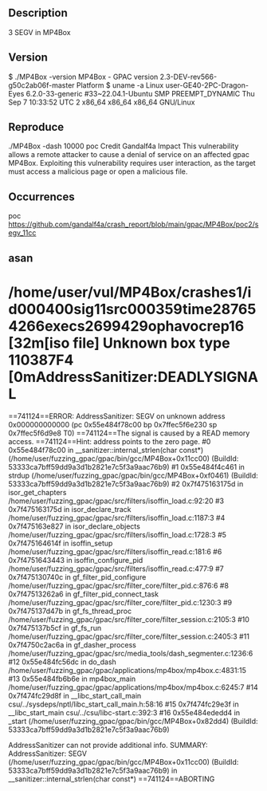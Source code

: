 ## Description
3 SEGV in MP4Box

## Version
$ ./MP4Box -version
MP4Box - GPAC version 2.3-DEV-rev566-g50c2ab06f-master
Platform
$ uname -a
Linux user-GE40-2PC-Dragon-Eyes 6.2.0-33-generic #33~22.04.1-Ubuntu SMP PREEMPT_DYNAMIC Thu Sep  7 10:33:52 UTC 2 x86_64 x86_64 x86_64 GNU/Linux
## Reproduce
./MP4Box -dash 10000 poc
Credit
Gandalf4a
Impact
This vulnerability allows a remote attacker to cause a denial of service on an affected gpac MP4Box. Exploiting this vulnerability requires user interaction, as the target must access a malicious page or open a malicious file.

## Occurrences

poc
https://github.com/gandalf4a/crash_report/blob/main/gpac/MP4Box/poc2/segv_11cc

## asan
/home/user/vul/MP4Box/crashes1/id000400sig11src000359time287654266execs2699429ophavocrep16
[32m[iso file] Unknown box type 110387F4
[0mAddressSanitizer:DEADLYSIGNAL
=================================================================
==741124==ERROR: AddressSanitizer: SEGV on unknown address 0x000000000000 (pc 0x55e484f78c00 bp 0x7ffec5f6e230 sp 0x7ffec5f6d9e8 T0)
==741124==The signal is caused by a READ memory access.
==741124==Hint: address points to the zero page.
    #0 0x55e484f78c00 in __sanitizer::internal_strlen(char const*) (/home/user/fuzzing_gpac/gpac/bin/gcc/MP4Box+0x11cc00) (BuildId: 53333ca7bff59dd9a3d1b2821e7c5f3a9aac76b9)
    #1 0x55e484f4c461 in strdup (/home/user/fuzzing_gpac/gpac/bin/gcc/MP4Box+0xf0461) (BuildId: 53333ca7bff59dd9a3d1b2821e7c5f3a9aac76b9)
    #2 0x7f475163175d in isor_get_chapters /home/user/fuzzing_gpac/gpac/src/filters/isoffin_load.c:92:20
    #3 0x7f475163175d in isor_declare_track /home/user/fuzzing_gpac/gpac/src/filters/isoffin_load.c:1187:3
    #4 0x7f475163e827 in isor_declare_objects /home/user/fuzzing_gpac/gpac/src/filters/isoffin_load.c:1728:3
    #5 0x7f475164614f in isoffin_setup /home/user/fuzzing_gpac/gpac/src/filters/isoffin_read.c:181:6
    #6 0x7f4751643443 in isoffin_configure_pid /home/user/fuzzing_gpac/gpac/src/filters/isoffin_read.c:477:9
    #7 0x7f475130740c in gf_filter_pid_configure /home/user/fuzzing_gpac/gpac/src/filter_core/filter_pid.c:876:6
    #8 0x7f47513262a6 in gf_filter_pid_connect_task /home/user/fuzzing_gpac/gpac/src/filter_core/filter_pid.c:1230:3
    #9 0x7f475137d47b in gf_fs_thread_proc /home/user/fuzzing_gpac/gpac/src/filter_core/filter_session.c:2105:3
    #10 0x7f475137b5cf in gf_fs_run /home/user/fuzzing_gpac/gpac/src/filter_core/filter_session.c:2405:3
    #11 0x7f4750c2ac6a in gf_dasher_process /home/user/fuzzing_gpac/gpac/src/media_tools/dash_segmenter.c:1236:6
    #12 0x55e484fc56dc in do_dash /home/user/fuzzing_gpac/gpac/applications/mp4box/mp4box.c:4831:15
    #13 0x55e484fb6b6e in mp4box_main /home/user/fuzzing_gpac/gpac/applications/mp4box/mp4box.c:6245:7
    #14 0x7f474fc29d8f in __libc_start_call_main csu/../sysdeps/nptl/libc_start_call_main.h:58:16
    #15 0x7f474fc29e3f in __libc_start_main csu/../csu/libc-start.c:392:3
    #16 0x55e484ededd4 in _start (/home/user/fuzzing_gpac/gpac/bin/gcc/MP4Box+0x82dd4) (BuildId: 53333ca7bff59dd9a3d1b2821e7c5f3a9aac76b9)

AddressSanitizer can not provide additional info.
SUMMARY: AddressSanitizer: SEGV (/home/user/fuzzing_gpac/gpac/bin/gcc/MP4Box+0x11cc00) (BuildId: 53333ca7bff59dd9a3d1b2821e7c5f3a9aac76b9) in __sanitizer::internal_strlen(char const*)
==741124==ABORTING